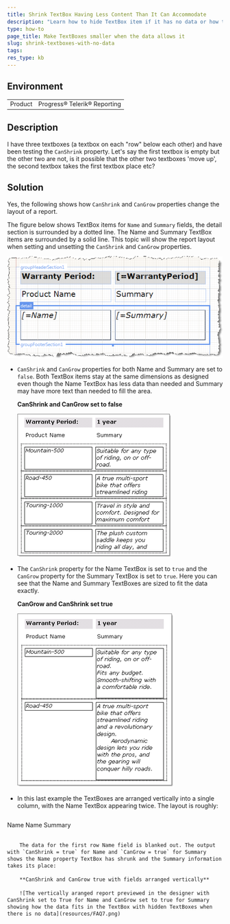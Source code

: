 ```yaml
---
title: Shrink TextBox Having Less Content Than It Can Accommodate
description: "Learn how to hide TextBox item if it has no data or how to shrink it if the data is less than what the item can accommodate."
type: how-to
page_title: Make TextBoxes smaller when the data allows it
slug: shrink-textboxes-with-no-data
tags: 
res_type: kb
---
```


## Environment

<table>
	<tr>
		<td>Product</td>
		<td>Progress® Telerik® Reporting </td>
	</tr>
</table>

## Description

I have three textboxes (a textbox on each "row" below each other) and have been testing the `CanShrink` property. Let's say the first textbox is empty but the other two are not, is it possible that the other two textboxes 'move up', the second textbox takes the first textbox place etc?

## Solution

Yes, the following shows how `CanShrink` and `CanGrow` properties change the layout of a report.

The figure below shows TextBox items for `Name` and `Summary` fields, the detail section is surrounded by a dotted line. The Name and Summary TextBox items are surrounded by a solid line. This topic will show the report layout when setting and unsetting the `CanShrink` and `CanGrow` properties.

![The sample report in design time of the Report Designer](resources/FAQ4.png)

* `CanShrink` and `CanGrow` properties for both Name and Summary are set to `false`. Both TextBox items stay at the same dimensions as designed even though the Name TextBox has less data than needed and Summary may have more text than needed to fill the area.

	**CanShrink and CanGrow set to false**

	![The report previewed in the designer with TextBoxes CanShrink and CanGrow set to false showing only the content that fits withing the TextBox boundaries](resources/FAQ5.png)

* The `CanShrink` property for the Name TextBox is set to `true` and the `CanGrow` property for the Summary TextBox is set to `true`. Here you can see that the Name and Summary TextBoxes are sized to fit the data exactly.

	**CanGrow and CanShrink set true**

	![The report previewed in the designer with TextBoxes CanShrink and CanGrow set to true showing exact fit based on the data](resources/FAQ6.png)

* In this last example the TextBoxes are arranged vertically into a single column, with the Name TextBox appearing twice. The layout is roughly:

	````
Name
	Name
	Summary
````

	The data for the first row Name field is blanked out. The output with `CanShrink = true` for Name and `CanGrow = true` for Summary shows the Name property TextBox has shrunk and the Summary information takes its place:

	**CanShrink and CanGrow true with fields arranged vertically**

	![The vertically aranged report previewed in the designer with CanShrink set to True for Name and CanGrow set to true for Summary showing how the data fits in the TextBox with hidden TextBoxes when there is no data](resources/FAQ7.png)
